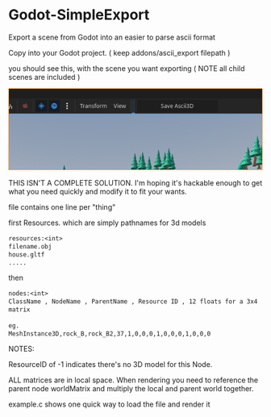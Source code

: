 # Godot-SimpleExport
Export a scene from Godot into an easier to parse ascii format

Copy into your Godot project. ( keep addons/ascii_export filepath ) 

you should see this, with the scene you want exporting ( NOTE all child scenes are included ) 



![ScreenShot](https://github.com/MonstersGoBoom/Godot-SimpleExport/blob/main/images/installed.png)



THIS ISN'T A COMPLETE SOLUTION. I'm hoping it's hackable enough to get what you need quickly and modify it to fit your wants.



file contains one line per "thing" 

first Resources. which are simply pathnames for 3d models 

```
resources:<int>
filename.obj
house.gltf
.....
```

then 

```
nodes:<int>
ClassName , NodeName , ParentName , Resource ID , 12 floats for a 3x4 matrix

eg. 
MeshInstance3D,rock_B,rock_B2,37,1,0,0,0,1,0,0,0,1,0,0,0
```

NOTES:

ResourceID of -1 indicates there's no 3D model for this Node. 

ALL matrices are in local space. 
When rendering you need to reference the parent node worldMatrix and multiply the local and parent world together. 

example.c shows one quick way to load the file and render it









